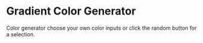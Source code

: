 # Gradient Color Generator
Color generator choose your own color inputs or click the random button for a selection.
